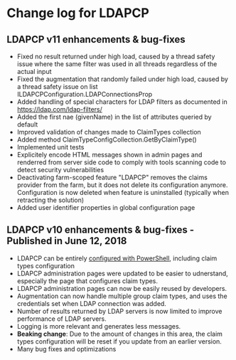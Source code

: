 # Change log for LDAPCP

## LDAPCP v11 enhancements & bug-fixes

* Fixed no result returned under high load, caused by a thread safety issue where the same filter was used in all threads regardless of the actual input
* Fixed the augmentation that randomly failed under high load, caused by a thread safety issue on list ILDAPCPConfiguration.LDAPConnectionsProp
* Added handling of special characters for LDAP filters as documented in https://ldap.com/ldap-filters/
* Added the first nae (givenName) in the list of attributes queried by default
* Improved validation of changes made to ClaimTypes collection
* Added method ClaimTypeConfigCollection.GetByClaimType()
* Implemented unit tests
* Explicitely encode HTML messages shown in admin pages and renderred from server side code to comply with tools scanning code to detect security vulnerabilities
* Deactivating farm-scoped feature "LDAPCP" removes the claims provider from the farm, but it does not delete its configuration anymore. Configuration is now deleted when feature is uninstalled (typically when retracting the solution)
* Added user identifier properties in global configuration page

## LDAPCP v10 enhancements & bug-fixes - Published in June 12, 2018

* LDAPCP can be entirely [configured with PowerShell](https://ldapcp.com/Configure-LDAPCP.html), including claim types configuration
* LDAPCP administration pages were updated to be easier to udnerstand, especially the page that configures claim types.
* LDAPCP administration pages can now be easily reused by developers.
* Augmentation can now handle multiple group claim types, and uses the credentials set when LDAP connection was added.
* Number of results returned by LDAP servers is now limited to improve performance of LDAP servers.
* Logging is more relevant and generates less messages.
* **Beaking change**: Due to the amount of changes in this area, the claim types configuration will be reset if you update from an earlier version.
* Many bug fixes and optimizations
